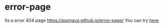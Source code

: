 # error-page
Its a error 404 page  https://eqznava.github.io/error-page/
You can try [here](https://eqznava.github.io/error-page/)
